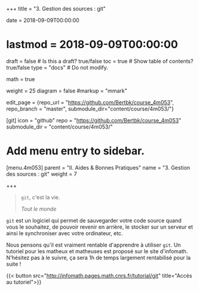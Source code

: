+++
title = "3. Gestion des sources : git"

date = 2018-09-09T00:00:00
# lastmod = 2018-09-09T00:00:00

draft = false  # Is this a draft? true/false
toc = true  # Show table of contents? true/false
type = "docs"  # Do not modify.

math = true

weight = 25
diagram = false
#markup = "mmark"

edit_page = {repo_url = "https://github.com/Bertbk/course_4m053", repo_branch = "master", submodule_dir="content/course/4m053/"}

[git]
  icon = "github"
  repo = "https://github.com/Bertbk/course_4m053"
  submodule_dir = "content/course/4m053/"

# Add menu entry to sidebar.
[menu.4m053]
  parent = "II. Aides & Bonnes Pratiques"
  name = "3. Gestion des sources : git"
  weight = 7

+++

> `git`, c'est la vie.
> 
> *Tout le monde*

`git` est un logiciel qui permet de sauvegarder votre code source quand vous le souhaitez, de pouvoir revenir en arrière, le stocker sur un serveur et ainsi le synchroniser avec votre ordinateur, etc.

Nous pensons qu'il est vraiment rentable d'apprendre à utiliser `git`. Un tutoriel pour les matheux et matheuses est proposé sur le site d'infomath. N'hésitez pas à le suivre, ça sera 1h de temps largement rentabilisé pour la suite !

{{< button src="http://infomath.pages.math.cnrs.fr/tutorial/git" title="Accès au tutoriel">}}